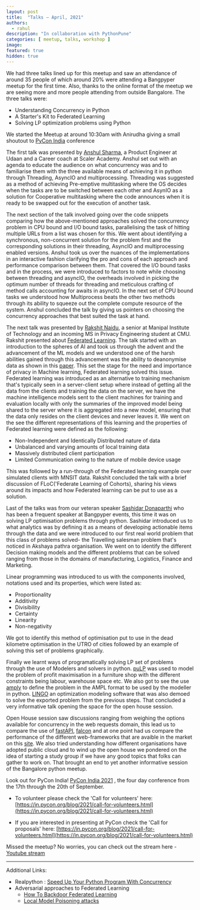```yaml
---
layout: post
title:  "Talks – April, 2021"
authors: 
  - rahul
description: "In collaboration with PythonPune"
categories: [ meetup, talks, workshop ]
image:
featured: true
hidden: true
---
```



We had three talks lined up for this meetup and saw an attendance of around 35 people of which around 20% were attending a Bangpyper meetup for the first time. Also, thanks to the online format of the meetup we are seeing more and more people attending from outside Bangalore. The three talks were:

-   Understanding Concurrency in Python
-   A Starter's Kit to Federated Learning
-   Solving LP optimization problems using Python

We started the Meetup at around 10:30am with Anirudha giving a small shoutout to [PyCon India](https://in.pycon.org/2021/) conference

The first talk was presented by [Anshul Sharma](https://www.linkedin.com/in/raunify/?originalSubdomain=in), a Product Engineer at Udaan and a Career coach at Scaler Academy. Anshul set out with an agenda to educate the audience on what concurrency was and to familiarise them with the three available means of achieving it in python through Threading, AsyncIO and multiprocessing. Threading was suggested as a method of achieving Pre-emptive multitasking where the OS decides when the tasks are to be switched between each other and AsynIO as a solution for Cooperative multitasking where the code announces when it is ready to be swapped out for the execution of another task.

The next section of the talk involved going over the code snippets comparing how the above-mentioned approaches solved the concurrency problem in CPU bound and I/O bound tasks, parallelising the task of hitting multiple URLs from a list was chosen for this. We went about identifying a synchronous, non-concurrent solution for the problem first and the corresponding solutions in their threading, AsyncIO and multiprocessing enabled versions. Anshul took us over the nuances of the implementations in an interactive fashion clarifying the pro and cons of each approach and performance comparison between them. That covered the I/O bound tasks and in the process, we were introduced to factors to note while choosing between threading and asyncIO, the overheads involved in picking the optimum number of threads for threading and meticulous crafting of method calls accounting for awaits in asyncIO. In the next set of CPU bound tasks we understood how Multiprocess beats the other two methods through its ability to squeeze out the complete compute resource of the system. Anshul concluded the talk by giving us pointers on choosing the concurrency approaches that best suited the task at hand.

The next talk was presented by [Rakshit Naidu](https://www.linkedin.com/in/rakshit-naidu-8b3431166/), a senior at Manipal Institute of Technology and an incoming MS in Privacy Engineering student at CMU. Rakshit presented about [Federated Learning](https://arxiv.org/abs/1602.05629). The talk started with an introduction to the spheres of AI and took us through the advent and the advancement of the ML models and we understood one of the harsh abilities gained through this advancement was the ability to deanonymise data as shown in this [paper](https://arxiv.org/abs/cs/0610105). This set the stage for the need and importance of privacy in Machine learning, Federated learning solved this issue. Federated learning was introduced as an alternative to training mechanism that's typically seen in a server-client setup where instead of getting all the data from the clients and training the data on the server, we have the machine intelligence models sent to the client machines for training and evaluation locally with only the summaries of the improved model being shared to the server where it is aggregated into a new model, ensuring that the data only resides on the client devices and never leaves it. We went on the see the different representations of this learning and the properties of Federated learning were defined as the following:

-   Non-Independent and Identically Distributed nature of data
-   Unbalanced and varying amounts of local training data
-   Massively distributed client participation
-   Limited Communication owing to the nature of mobile device usage

This was followed by a run-through of the Federated learning example over simulated clients with MNSIT data. Rakshit concluded the talk with a brief discussion of FLoC('Federate Learning of Cohorts), sharing his views around its impacts and how Federated learning can be put to use as a solution.


Last of the talks was from our veteran speaker [Sashidar Donaparthi](https://www.linkedin.com/in/sasidonaparthi/) who has been a frequent speaker at Bangpyper events, this time it was on solving LP optimisation problems through python. Sashidar introduced us to what analytics was by defining it as a means of developing actionable items through the data and we were introduced to our first real world problem that this class of problems solved- the Travelling salesman problem that's noticed in Akshaya pathra organisation. We went on to identify the different Decision making models and the different problems that can be solved ranging from those in the domains of manufacturing, Logistics, Finance and Marketing.

Linear programming was introduced to us with the components involved, notations used and its properties, which were listed as:

-   Proportionality
-   Additivity
-   Divisibility
-   Certainty
-   Linearity
-   Non-negativity

We got to identify this method of optimisation put to use in the dead kilometre optimisation in the UTRO of cities followed by an example of solving this set of problems graphically.

  

Finally we learnt ways of programatically solving LP set of problems through the use of Modelers and solvers in python. [puLP](https://pypi.org/project/PuLP/) was used to model the problem of profit maximisation in a furniture shop with the different constraints being labour, warehouse space etc. We also got to see the use [amply](https://pypi.org/project/amply/) to define the problem in the AMPL format to be used by the modeller in python. [LINGO](https://www.lindo.com/index.php/products/lingo-and-optimization-modeling) an optimization modeling software that was also demoed to solve the exported problem from the previous steps. That concluded a very informative talk opening the space for the open house session.


Open House session saw discussions ranging from weighing the options available for concurrency in the web requests domain, this lead us to compare the use of [fastAPI](https://fastapi.tiangolo.com/), [falcon](https://falcon.readthedocs.io/en/stable/) and at one point had us compare the performance of the different web-frameworks that are avaible in the market on this [site](https://www.techempower.com/benchmarks/). We also tried understanding how different organisations have adopted public cloud and to wind up the open house we pondered on the idea of starting a study group if we have any good topics that folks can gather to work on. That brought an end to yet another informative session of the Bangalore python meetup.

Look out for PyCon India!
[PyCon India 2021](https://in.pycon.org/2021/) , the four day conference from the 17th through the 20th of September.

- To volunteer please check the 'Call for volunteers' here: [https://in.pycon.org/blog/2021/call-for-volunteers.html](https://in.pycon.org/blog/2021/call-for-volunteers.html)

- If you are interested in presenting at PyCon check the 'Call for proposals' here: [https://in.pycon.org/blog/2021/call-for-volunteers.html](https://in.pycon.org/blog/2021/call-for-volunteers.html)

Missed the meetup? No worries, you can check out the stream here - [Youtube stream](https://www.youtube.com/watch?v=aJeKeglCp-E)

---

Additional Links:

-  Realpython : [Speed Up Your Python Program With Concurrency](https://realpython.com/python-concurrency/)
- Adversarial approaches to Federated Learning
	 - [How To Backdoor Federated Learning](https://arxiv.org/abs/1807.00459)
	- [Local Model Poisoning attacks](https://www.usenix.org/conference/usenixsecurity20/presentation/fang)